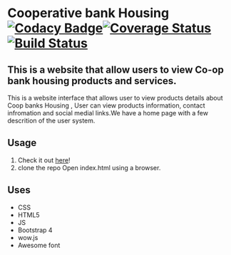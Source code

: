 
# Cooperative bank Housing  [![Codacy Badge](https://api.codacy.com/project/badge/Grade/0a76add1a8e64ec494639c589b1e6880)](https://www.codacy.com/app/Jacks27/Coop-hse?utm_source=github.com&amp;utm_medium=referral&amp;utm_content=Jacks27/Coop-hse&amp;utm_campaign=Badge_Grade)[![Coverage Status](https://coveralls.io/repos/github/Jacks27/Coop-hse/badge.svg?branch=develop)](https://coveralls.io/github/Jacks27/Coop-hse?branch=develop)[![Build Status](https://travis-ci.org/Jacks27/Coop-hse.svg?branch=develop)](https://travis-ci.org/Jacks27/Coop-hse)

## This is a website that allow users to view Co-op bank housing products and services.

This is a website interface that allows user to view products details about Coop banks Housing , User can view products information, contact infromation and social medial links.We have a home page with a few descrition of the user system.

## Usage

1. Check it out [here](https://jacks27.github.io/Coop-hse/UI/)!
2. clone the repo Open index.html using a browser.

## Uses

* CSS
* HTML5
* JS
* Bootstrap 4
* wow.js
* Awesome font
